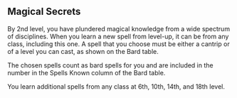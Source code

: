 ## Magical Secrets
By 2nd level, you have plundered magical knowledge from a wide spectrum of disciplines. When you learn a new spell from level-up, it can be from any class, including this one. A spell that you choose must be either a cantrip or of a level you can cast, as shown on the Bard table.

The chosen spells count as bard spells for you and are included in the number in the Spells Known column of the Bard table.

You learn additional spells from any class at 6th, 10th, 14th, and 18th level.

